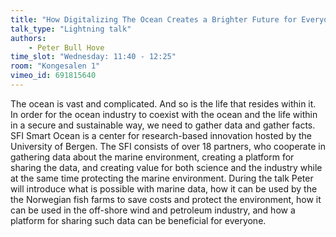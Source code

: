 ```yaml
---
title: "How Digitalizing The Ocean Creates a Brighter Future for Everyone.  "
talk_type: "Lightning talk"
authors:
    - Peter Bull Hove
time_slot: "Wednesday: 11:40 - 12:25"
room: "Kongesalen 1"
vimeo_id: 691815640
---
```

The ocean is vast and complicated. And so is the life that resides within it. In order for the ocean industry to coexist with the ocean and the life within in a secure and sustainable way, we need to gather data and gather facts.
SFI Smart Ocean is a center for research-based innovation hosted by the University of Bergen. The SFI consists of over 18 partners, who cooperate in gathering data about the marine environment, creating a platform for sharing the data, and creating value for both science and the industry while at the same time protecting the marine environment.
During the talk Peter will introduce what is possible with marine data, how it can be used by the the Norwegian fish farms to save costs and protect the environment, how it can be used in the off-shore wind and petroleum industry, and how a platform for sharing such data can be beneficial for everyone.

